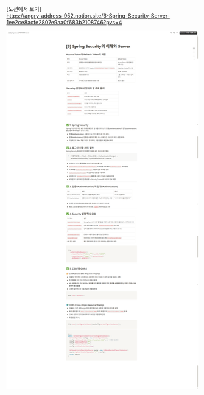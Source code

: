 [노션에서 보기]  
https://angry-address-952.notion.site/6-Spring-Security-Server-1ee2ce8acfe2807e9aa0f683b2108746?pvs=4

![3주차 요약](./week06-summary.png)